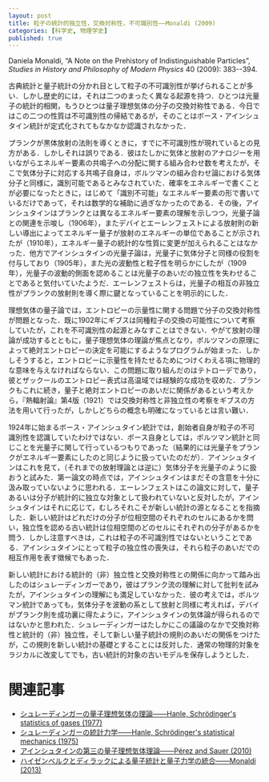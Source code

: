 ```yaml
---
layout: post
title: 粒子の統計的独立性，交換対称性，不可識別性——Monaldi (2009)
categories: [科学史, 物理学史]
published: true
---
```


Daniela Monaldi, “A Note on the Prehistory of Indistinguishable Particles”, _Studies in History and Philosophy of Modern Physics_ 40 (2009): 383--394.

古典統計と量子統計の分かれ目として粒子の不可識別性が挙げられることが多い．しかし歴史的には，それは二つのまったく異なる起源を持つ．ひとつは光量子の統計的相関，もうひとつは量子理想気体の分子の交換対称性である．今日ではこの二つの性質は不可識別性の帰結であるが，そのことはボース・アインシュタイン統計が定式化されてもなかなか認識されなかった．

プランクが黒体放射の法則を導くときに，すでに不可識別性が現れているとの見方がある．しかしそれは誤りである．彼はたしかに気体と放射のアナロジーを用いながらエネルギー要素の共鳴子への分配に関する組み合わせ数を考えたが，そこで気体分子に対応する共鳴子自身は，ボルツマンの組み合わせ論における気体分子と同様に，識別可能であるとみなされていた．確率をエネルギーで書くことが必要になったときに，はじめて「識別不可能」なエネルギー要素の形で書いているだけであって，それは数学的な補助に過ぎなかったのである．その後，アインシュタインはプランクとは異なるエネルギー要素の理解を示しつつ，光量子論との関連を示唆し（1906年），またデバイとエーレンフェストによる放射則の新しい導出によってエネルギー量子が放射のエネルギーの単位であることが示されたが（1910年），エネルギー量子の統計的な性質に変更が加えられることはなかった．他方でアインシュタインの光量子論は，光量子に気体分子と同様の役割を付与しており（1905年），また光の波動性と粒子性を明らかにしたが（1909年），光量子の波動的側面を認めることは光量子のあいだの独立性を失わせることであると気付いていたようだ．エーレンフェストらは，光量子の相互の非独立性がプランクの放射則を導く際に鍵となっていることを明示的にした．

理想気体の量子論では，エントロピーの示量性に関する問題で分子の交換対称性が問題となった．既に1902年にギブスは同種粒子の交換の可能性について考察していたが，これを不可識別性の起源とみなすことはできない．やがて放射の理論が成功するとともに，量子理想気体の理論が焦点となり，ボルツマンの原理によって絶対エントロピーの決定を可能にするようなプログラムが始まった．しかしそうすると，エントロピーに示量性を持たせるためにつけくわえる項に物理的な意味を与えなければならない．この問題に取り組んだのはテトローデであり，彼とザックールのエントロピー表式は高温域では経験的な成功を収めた．プランクもこれに続き，量子と絶対エントロピーのあいだに関係があるという考えから，『熱輻射論』第4版（1921）では交換対称性と非独立性の考察をギブスの方法を用いて行ったが，しかしどちらの概念も明確になっているとは言い難い．

1924年に始まるボース・アインシュタイン統計では，創始者自身が粒子の不可識別性を認識していたわけではない．ボース自身としては，ボルツマン統計と同じことを光量子に関して行っているつもりであった（結果的には光量子をプランクがエネルギー要素にしたのと同じように扱っていたのだが）．アインシュタインはこれを見て，（それまでの放射理論とは逆に）気体分子を光量子のように扱おうと試みた．第一論文の時点では，アインシュタインはまだその含意を十分に汲み取っていないように思われる．エーレンフェストはこの論文に対して，量子あるいは分子が統計的に独立な対象として扱われていないと反対したが，アインシュタインはそれに応じて，むしろそれこそが新しい統計の源となることを指摘した．新しい統計はどれだけの分子が位相空間のそれぞれのセルにあるかを問い，独立性を認める古い統計は位相空間のどのセルにそれぞれの分子があるかを問う．しかし注意すべきは，これは粒子の不可識別性ではないということである．アインシュタインにとって粒子の独立性の喪失は，それら粒子のあいだでの相互作用を表す徴候でもあった．

新しい統計における統計的（非）独立性と交換対称性との関係に向かって踏み出したのはシュレーディンガーであり，彼はプランク流の理解に対して批判を試みたが，アインシュタインの理解にも満足していなかった．彼の考えでは，ボルツマン統計であっても，気体分子を波動の系として放射と同様に考えれば，デバイがプランク則を成功裏に得たように，アインシュタインの気体論が得られるのではないかと思われた．シュレーディンガーはたしかにこの議論のなかで交換対称性と統計的（非）独立性，そして新しい量子統計の規則のあいだの関係をつけたが，この規則を新しい統計の基礎とすることには反対した．通常の物理的対象をラジカルに改変してでも，古い統計的対象の古いモデルを保存しようとした．


# 関連記事

* [シュレーディンガーの量子理想気体の理論——Hanle, Schrödinger's statistics of gases (1977)](http://hinaba.org/mikro-und-makro/2017/08/27/01.html)
* [シュレーディンガーの統計力学——Hanle, Schrödinger's statistical mechanics (1975)](http://hinaba.org/mikro-und-makro/2017/08/27/02.html)
* [アインシュタインの第三の量子理想気体理論——Pérez and Sauer (2010)](http://hinaba.org/mikro-und-makro/2017/08/28/02.html)
* [ハイゼンベルクとディラックによる量子統計と量子力学の統合——Monaldi (2013)](http://hinaba.org/mikro-und-makro/2017/08/30/01.html)

